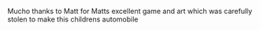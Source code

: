 Mucho thanks to Matt for Matts excellent game and art which was carefully stolen to make this childrens automobile
